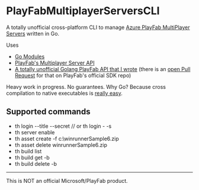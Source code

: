 # PlayFabMultiplayerServersCLI

A totally unofficial cross-platform CLI to manage [Azure PlayFab MultiPlayer Servers](https://playfab.com/features/game-services/multiplayer/) written in Go.

Uses

- [Go Modules](https://github.com/golang/go/wiki/Modules)
- [PlayFab's Multiplayer Server API](https://api.playfab.com/documentation/Multiplayer#MultiplayerServer)
- [A totally unofficial Golang PlayFab API that I wrote](https://github.com/dgkanatsios/playfabsdk-go) (there is an [open Pull Request](https://github.com/PlayFab/SDKGenerator/pull/392) for that on PlayFab's official SDK repo)

Heavy work in progress. No guarantees. Why Go? Because cross compilation to native executables is [really easy](https://golangcookbook.com/chapters/running/cross-compiling/).

## Supported commands

* th login --title <titleID> --secret <secret key> // or th login - <titleID> -s <secret key>
* th server enable
* th asset create -f c:\winrunnerSample6.zip
* th asset delete winrunnerSample6.zip
* th build list
* th build get -b <buildID>
* th build delete -b <buildID>

---
This is NOT an official Microsoft/PlayFab product.